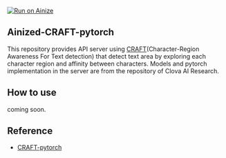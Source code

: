 [![Run on Ainize](https://ainize.ai/static/images/run_on_ainize_button.svg)](https://ainize.web.app/redirect?git_repo=github.com/gkswjdzz/ainized-craft-pytorch)

## Ainized-CRAFT-pytorch
This repository provides API server using [CRAFT](https://github.com/clovaai/CRAFT-pytorch)(Character-Region Awareness For Text detection) that detect text area by exploring each character region and affinity between characters. 
Models and pytorch implementation in the server are from the repository of Clova AI Research.

## How to use
coming soon.

## Reference
- [CRAFT-pytorch](https://github.com/clovaai/CRAFT-pytorch)
